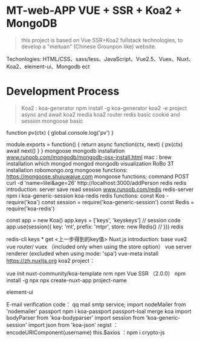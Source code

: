# MT-web-APP VUE + SSR + Koa2 + MongoDB

>  this project is based on Vue SSR+Koa2 fullstack technologies, to develop a "meituan" (Chinese Grounpon like) website.

Techonlogies: HTML/CSS、sass/less、JavaScript、Vue2.5、Vuex、Nuxt、Koa2、element-ui、Mongodb ect

# Development Process

> Koa2 :
>koa-generator
  npm install -g koa-generator
  koa2 -e project
  async and await
  koa2 media
  koa2 router
  redis basic
  cookie and session
  mongoose basic

  function pv(ctx) {
    global.console.log('pv')
  }

  module.exports = function() {
    return async function(ctx, next) {
      px(ctx)
      await next()
    }
  }
  mongoose
  mongodb installation
  www.runoob.com/mongodb/mongodb-osx-install.html
  mac : brew installation
  which mongod
  mongod
  mongodb visualization RoBo 3T installation
  robomongo.org
  mongoose functions:
  https://mongoose.shujuwajue.com
  mongoose functions;
  command POST 
  curl -d 'name=lilei&age=26' http://localhost:3000/addPerson
  redis
  redis introduction:
  server save read session 
  www.runoob.com/redis
  redis-server
  npm i koa-generic-session koa-redis
  redis functions:
  const Kos - require('koa')
  const session = require('koa-generic-session')
  const Redis = require('koa-redis')

  const app = new Koa()
  app.keys = ['keys', 'keyskeys'] //  session code
  app.use(session({
    key: 'mt',
    prefix: 'mtpr',
    store: new Redis() // 
  }))
  redis


  redis-cli
  keys *
  get <上一步得到的key值>
  Nuxt.js introduction:
  base vue2 
   vue router/ vuex （included only when using the store option）
  vue server renderer (excluded when using mode: 'spa')
  vue-meta
  install
  https://zh.nuxtjs.org
  koa2 project：

  vue init nuxt-community/koa-template <project>
  nrm npm 
  Vue SSR 
  （2.0.0）
  npm install -g npx
  npx create-nuxt-app project-name

  element-ui

  E-mail verification code：
   qq mail smtp service;
  import nodeMailer from 'nodemailer'
  passport
  npm i koa-passport passport-loal
  merge koa
  import bodyParser from 'koa-bodyparser'
  import session from 'koa-generic-session'
  import json from 'koa-json'
  regist
  ：encodeURIComponent(username)
  this.$axios
  ：npm i crypto-js

